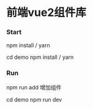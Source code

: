 <!--
 * @Author: ShawnPhang
 * @Date: 2021-12-15 17:02:52
 * @Description:  
 * @LastEditors: ShawnPhang
 * @LastEditTime: 2021-12-17 10:36:01
 * @site: book.palxp.com / blog.palxp.com
-->
# 前端vue2组件库

### Start

npm install / yarn

cd demo
npm install / yarn


### Run

npm run add 增加组件

cd demo
npm run dev